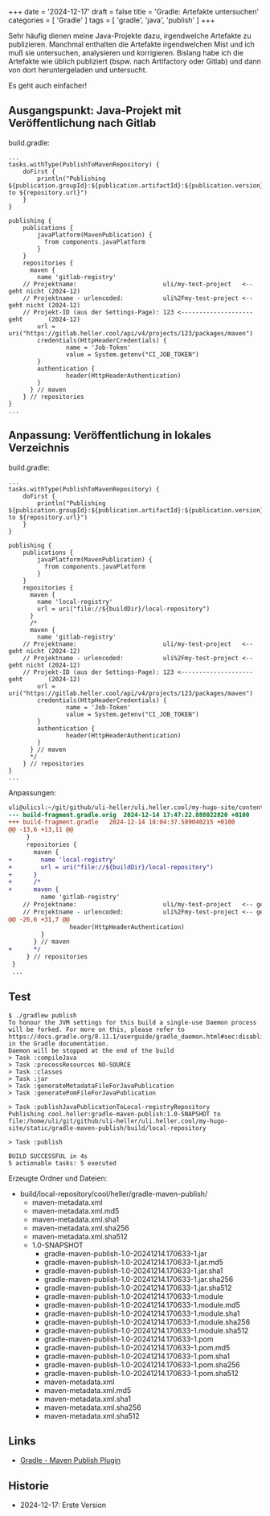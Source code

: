 +++
date = '2024-12-17'
draft = false
title = 'Gradle: Artefakte untersuchen'
categories = [ 'Gradle' ]
tags = [ 'gradle', 'java', 'publish' ]
+++

<!--
Gradle: Artefakte untersuchen
=============================
-->

Sehr häufig dienen meine Java-Projekte dazu, irgendwelche
Artefakte zu publizieren. Manchmal enthalten die Artefakte
irgendwelchen Mist und ich muß sie untersuchen, analysieren
und korrigieren. Bislang habe ich die Artefakte wie üblich
publiziert (bspw. nach Artifactory oder Gitlab) und dann von dort
heruntergeladen und untersucht.

Es geht auch einfacher!

<!--more-->

Ausgangspunkt: Java-Projekt mit Veröffentlichung nach Gitlab
------------------------------------------------------------

build.gradle:

```
...
tasks.withType(PublishToMavenRepository) {
    doFirst {
        println("Publishing ${publication.groupId}:${publication.artifactId}:${publication.version} to ${repository.url}")
    }
}

publishing {
    publications {
        javaPlatform(MavenPublication) {
          from components.javaPlatform
        }
    }
    repositories {
      maven {
        name 'gitlab-registry'
	// Projektname:                        uli/my-test-project   <-- geht nicht (2024-12)
	// Projektname - urlencoded:           uli%2Fmy-test-project <-- geht nicht (2024-12)
	// Projekt-ID (aus der Settings-Page): 123 <-------------------- geht       (2024-12)
        url = uri("https://gitlab.heller.cool/api/v4/projects/123/packages/maven")
        credentials(HttpHeaderCredentials) {
                name = 'Job-Token'
                value = System.getenv("CI_JOB_TOKEN")
        }
        authentication {
                header(HttpHeaderAuthentication)
        }
      } // maven
    } // repositories
}
...
```

Anpassung: Veröffentlichung in lokales Verzeichnis
--------------------------------------------------

build.gradle:

```
...
tasks.withType(PublishToMavenRepository) {
    doFirst {
        println("Publishing ${publication.groupId}:${publication.artifactId}:${publication.version} to ${repository.url}")
    }
}

publishing {
    publications {
        javaPlatform(MavenPublication) {
          from components.javaPlatform
        }
    }
    repositories {
      maven {
        name 'local-registry'
        url = uri("file://${buildDir}/local-repository")
      }
      /*
      maven {
        name 'gitlab-registry'
	// Projektname:                        uli/my-test-project   <-- geht nicht (2024-12)
	// Projektname - urlencoded:           uli%2Fmy-test-project <-- geht nicht (2024-12)
	// Projekt-ID (aus der Settings-Page): 123 <-------------------- geht       (2024-12)
        url = uri("https://gitlab.heller.cool/api/v4/projects/123/packages/maven")
        credentials(HttpHeaderCredentials) {
                name = 'Job-Token'
                value = System.getenv("CI_JOB_TOKEN")
        }
        authentication {
                header(HttpHeaderAuthentication)
        }
      } // maven
      */
    } // repositories
}
...
```

Anpassungen:

```diff
uli@ulicsl:~/git/github/uli-heller/uli.heller.cool/my-hugo-site/content/blog/2024-12-17_gradle-artefakte-untersuchen$ diff -u build-fragment.gradle.orig build-fragment.gradle
--- build-fragment.gradle.orig	2024-12-14 17:47:22.888022820 +0100
+++ build-fragment.gradle	2024-12-14 18:04:37.589040215 +0100
@@ -13,6 +13,11 @@
     }
     repositories {
       maven {
+        name 'local-registry'
+        url = uri("file://${buildDir}/local-repository")
+      }
+      /*
+      maven {
         name 'gitlab-registry'
 	// Projektname:                        uli/my-test-project   <-- geht nicht (2024-12)
 	// Projektname - urlencoded:           uli%2Fmy-test-project <-- geht nicht (2024-12)
@@ -26,6 +31,7 @@
                 header(HttpHeaderAuthentication)
         }
       } // maven
+      */
     } // repositories
 }
 ...
```

Test
----

```
$ ./gradlew publish
To honour the JVM settings for this build a single-use Daemon process will be forked. For more on this, please refer to https://docs.gradle.org/8.11.1/userguide/gradle_daemon.html#sec:disabling_the_daemon in the Gradle documentation.
Daemon will be stopped at the end of the build 
> Task :compileJava
> Task :processResources NO-SOURCE
> Task :classes
> Task :jar
> Task :generateMetadataFileForJavaPublication
> Task :generatePomFileForJavaPublication

> Task :publishJavaPublicationToLocal-registryRepository
Publishing cool.heller:gradle-maven-publish:1.0-SNAPSHOT to file:/home/uli/git/github/uli-heller/uli.heller.cool/my-hugo-site/static/gradle-maven-publish/build/local-repository

> Task :publish

BUILD SUCCESSFUL in 4s
5 actionable tasks: 5 executed
```

Erzeugte Ordner und Dateien:

- build/local-repository/cool/heller/gradle-maven-publish/
  - maven-metadata.xml
  - maven-metadata.xml.md5
  - maven-metadata.xml.sha1
  - maven-metadata.xml.sha256
  - maven-metadata.xml.sha512
  - 1.0-SNAPSHOT
    - gradle-maven-publish-1.0-20241214.170633-1.jar
    - gradle-maven-publish-1.0-20241214.170633-1.jar.md5
    - gradle-maven-publish-1.0-20241214.170633-1.jar.sha1
    - gradle-maven-publish-1.0-20241214.170633-1.jar.sha256
    - gradle-maven-publish-1.0-20241214.170633-1.jar.sha512
    - gradle-maven-publish-1.0-20241214.170633-1.module
    - gradle-maven-publish-1.0-20241214.170633-1.module.md5
    - gradle-maven-publish-1.0-20241214.170633-1.module.sha1
    - gradle-maven-publish-1.0-20241214.170633-1.module.sha256
    - gradle-maven-publish-1.0-20241214.170633-1.module.sha512
    - gradle-maven-publish-1.0-20241214.170633-1.pom
    - gradle-maven-publish-1.0-20241214.170633-1.pom.md5
    - gradle-maven-publish-1.0-20241214.170633-1.pom.sha1
    - gradle-maven-publish-1.0-20241214.170633-1.pom.sha256
    - gradle-maven-publish-1.0-20241214.170633-1.pom.sha512
    - maven-metadata.xml
    - maven-metadata.xml.md5
    - maven-metadata.xml.sha1
    - maven-metadata.xml.sha256
    - maven-metadata.xml.sha512

Links
-----

- [Gradle - Maven Publish Plugin](https://docs.gradle.org/current/userguide/publishing_maven.html)

Historie
--------

- 2024-12-17: Erste Version
